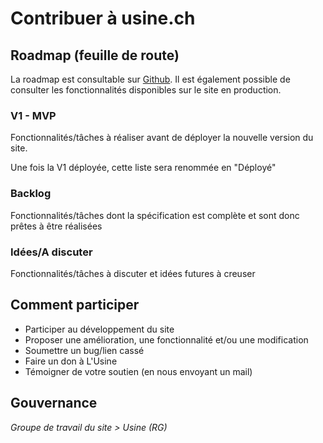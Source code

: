 # Contribuer à usine.ch

## Roadmap (feuille de route)

La roadmap est consultable sur [Github](https://github.com/usine/usine.ch/projects/1). Il est également possible de consulter les fonctionnalités disponibles sur le site en production.

### V1 - MVP

Fonctionnalités/tâches à réaliser avant de déployer la nouvelle version du site.

Une fois la V1 déployée, cette liste sera renommée en "Déployé"

### Backlog

Fonctionnalités/tâches dont la spécification est complète et sont donc prêtes à être réalisées

### Idées/A discuter

Fonctionnalités/tâches à discuter et idées futures à creuser

## Comment participer

- Participer au développement du site
- Proposer une amélioration, une fonctionnalité et/ou une modification
- Soumettre un bug/lien cassé
- Faire un don à L'Usine
- Témoigner de votre soutien (en nous envoyant un mail)

## Gouvernance

*Groupe de travail du site > Usine (RG)*
